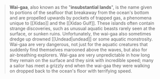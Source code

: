 > **Wai-gaa**, also known as the "**insubstantial lands**", is the name given to portions of the seafloor that breakaway from the ocean's bottom and are propelled upwards by pockets of trapped gas, a phenomena unique to [[Xidao]] and the [[Xidao Gulf]]. These islands often contain strange discoveries, such as unusual aquatic beasts rarely seen at the surface, or sunken ruins. Unfortunately, the wai-gaa also sometimes dredge up drowned [[Undead|undead]] or some aquatic monstrosity. Wai-gaa are very dangerous, not just for the aquatic creatures that suddenly find themselves marooned above the waves, but also for air-breathing explorers. Wai-gaa are very unpredictable in how long they remain on the surface and they sink with incredible speed; many a sailor has meet a grizzly end when the wai-gaa they were walking on dropped back to the ocean's floor with terrifying speed.








